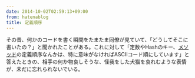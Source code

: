 ```yaml
---
date: 2014-10-02T02:59:13+09:00
from: hatenablog
title: 定義順序
---
```


<p>その昔、何かのコードを書く瞬間をたまたま同僚が見ていて、「どうしてそこに書いたの？」と聞かれたことがある。これに対して「定数やHashのキー、<a class="keyword" href="http://d.hatena.ne.jp/keyword/%A5%E1%A5%BD%A5%C3%A5%C9">メソッド</a>の定義順序なんかは、特に意味がなければASCIIコード順にしています」と答えたときの、相手の何か物哀しそうな、怪我をした犬猫を哀れむような表情が、未だに忘れられないでいる。</p>

